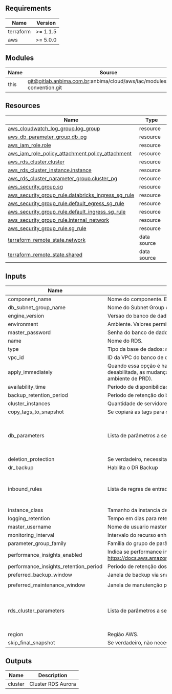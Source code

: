 <!-- BEGIN_TF_DOCS -->
## Requirements

| Name | Version |
|------|---------|
| terraform | >= 1.1.5 |
| aws | >= 5.0.0 |

## Modules

| Name | Source | Version |
|------|--------|---------|
| this | git@gitlab.anbima.com.br:anbima/cloud/aws/iac/modules/naming-convention.git | main |

## Resources

| Name | Type |
|------|------|
| [aws_cloudwatch_log_group.log_group](https://registry.terraform.io/providers/hashicorp/aws/latest/docs/resources/cloudwatch_log_group) | resource |
| [aws_db_parameter_group.db_pg](https://registry.terraform.io/providers/hashicorp/aws/latest/docs/resources/db_parameter_group) | resource |
| [aws_iam_role.role](https://registry.terraform.io/providers/hashicorp/aws/latest/docs/resources/iam_role) | resource |
| [aws_iam_role_policy_attachment.policy_attachment](https://registry.terraform.io/providers/hashicorp/aws/latest/docs/resources/iam_role_policy_attachment) | resource |
| [aws_rds_cluster.cluster](https://registry.terraform.io/providers/hashicorp/aws/latest/docs/resources/rds_cluster) | resource |
| [aws_rds_cluster_instance.instance](https://registry.terraform.io/providers/hashicorp/aws/latest/docs/resources/rds_cluster_instance) | resource |
| [aws_rds_cluster_parameter_group.cluster_pg](https://registry.terraform.io/providers/hashicorp/aws/latest/docs/resources/rds_cluster_parameter_group) | resource |
| [aws_security_group.sg](https://registry.terraform.io/providers/hashicorp/aws/latest/docs/resources/security_group) | resource |
| [aws_security_group_rule.databricks_ingress_sg_rule](https://registry.terraform.io/providers/hashicorp/aws/latest/docs/resources/security_group_rule) | resource |
| [aws_security_group_rule.default_egress_sg_rule](https://registry.terraform.io/providers/hashicorp/aws/latest/docs/resources/security_group_rule) | resource |
| [aws_security_group_rule.default_ingress_sg_rule](https://registry.terraform.io/providers/hashicorp/aws/latest/docs/resources/security_group_rule) | resource |
| [aws_security_group_rule.internal_network](https://registry.terraform.io/providers/hashicorp/aws/latest/docs/resources/security_group_rule) | resource |
| [aws_security_group_rule.sg_rule](https://registry.terraform.io/providers/hashicorp/aws/latest/docs/resources/security_group_rule) | resource |
| [terraform_remote_state.network](https://registry.terraform.io/providers/hashicorp/terraform/latest/docs/data-sources/remote_state) | data source |
| [terraform_remote_state.shared](https://registry.terraform.io/providers/hashicorp/terraform/latest/docs/data-sources/remote_state) | data source |

## Inputs

| Name | Description | Type | Default | Required |
|------|-------------|------|---------|:--------:|
| component\_name | Nome do componente. Exemplo: `SSM`, `GAO`, `FUNDOS`, `CORP`, `SHARED` | `string` | n/a | yes |
| db\_subnet\_group\_name | Nome do Subnet Group do banco de dados. | `string` | n/a | yes |
| engine\_version | Versao do banco de dados. | `string` | n/a | yes |
| environment | Ambiente. Valores permitidos: `dev`, `cer`, `hml` , `prd`, `shared`, `network`, `logs`, `audit`, `backup`, `sandbox` | `string` | n/a | yes |
| master\_password | Senha do banco de dados. | `string` | n/a | yes |
| name | Nome do RDS. | `string` | n/a | yes |
| type | Tipo da base de dados: `mysql`, `postgresql` | `string` | n/a | yes |
| vpc\_id | ID da VPC do banco de dados. | `string` | n/a | yes |
| apply\_immediately | Quando essa opção é habilitada para `true`, todas as mudanças no RDS ocorrem **imediatamente** . Caso fique desabilitada, as mudanças solicitadas ocorrerão na próxima janela de manutenção (Recomendado para ambiente de PRD). | `bool` | `false` | no |
| availability\_time | Período de disponibilidade do serviço: `12/5`, `12/7`, `18/5`, `18/7`, `24/5`, `24/7`. | `string` | `"24/7"` | no |
| backup\_retention\_period | Período de retenção do backup via snapshot. | `number` | `7` | no |
| cluster\_instances | Quantidade de servidores no cluster. | `number` | `1` | no |
| copy\_tags\_to\_snapshot | Se copiará as tags para os snapshots ou não. | `bool` | `true` | no |
| db\_parameters | Lista de parâmetros a serem configurados no parameter group. | <pre>list(object({<br>    name         = string<br>    value        = string<br>    apply_method = string<br>  }))</pre> | `[]` | no |
| deletion\_protection | Se verdadeiro, necessita desabilitar no console a proteção contra exclusão acidental. | `string` | `false` | no |
| dr\_backup | Habilita o DR Backup | `bool` | `false` | no |
| inbound\_rules | Lista de regras de entrada para liberação de IPs. | <pre>list(object({<br>    description = string,<br>    cidr_blocks = list(string)<br>  }))</pre> | `[]` | no |
| instance\_class | Tamanho da instancia de banco de dados. | `string` | `"db.t4g.medium"` | no |
| logging\_retention | Tempo em dias para retenção de logs no CloudWatch. | `number` | `14` | no |
| master\_username | Nome de usuario master do banco de dados. | `string` | `"dbadmin"` | no |
| monitoring\_interval | Intervalo do recurso enhanced monitoring. | `number` | `30` | no |
| parameter\_group\_family | Família do grupo de parâmetros do banco de dados. | `string` | `""` | no |
| performance\_insights\_enabled | Indica se performance insights será ativado ou não. Atenção para o suporte desse recurso no MySQL: https://docs.aws.amazon.com/AmazonRDS/latest/AuroraUserGuide/USER_PerfInsights.Overview.Engines.html | `bool` | `true` | no |
| performance\_insights\_retention\_period | Período de retenção dos dados do Performance Insights. | `number` | `7` | no |
| preferred\_backup\_window | Janela de backup via snapshot. | `string` | `"07:00-09:00"` | no |
| preferred\_maintenance\_window | Janela de manutenção para implementação de atualizações, por exemplo. | `string` | `"sun:04:00-sun:04:30"` | no |
| rds\_cluster\_parameters | Lista de parâmetros a serem configurados no cluster parameter group. | <pre>list(object({<br>    name         = string<br>    value        = string<br>    apply_method = string<br>  }))</pre> | `[]` | no |
| region | Região AWS. | `string` | `"us-east-1"` | no |
| skip\_final\_snapshot | Se verdadeiro, não necessita de snapshot final para destruir o banco de dados. | `bool` | `false` | no |

## Outputs

| Name | Description |
|------|-------------|
| cluster | Cluster RDS Aurora |
<!-- END_TF_DOCS -->